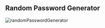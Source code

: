 ## Random Password Generator
![randomPasswordGenerator](https://github.com/Batuhanbyr/ProjectsJS/assets/95686987/c44c6c8a-4294-42db-94cc-c929f6540f79)
